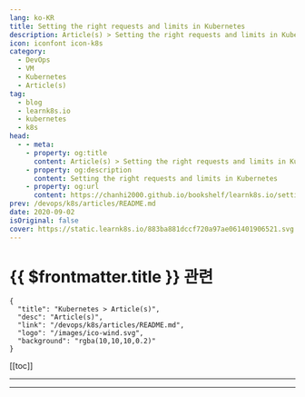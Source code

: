 ```yaml
---
lang: ko-KR
title: Setting the right requests and limits in Kubernetes
description: Article(s) > Setting the right requests and limits in Kubernetes
icon: iconfont icon-k8s
category:
  - DevOps
  - VM
  - Kubernetes
  - Article(s)
tag:
  - blog
  - learnk8s.io
  - kubernetes
  - k8s
head:
  - - meta:
    - property: og:title
      content: Article(s) > Setting the right requests and limits in Kubernetes
    - property: og:description
      content: Setting the right requests and limits in Kubernetes
    - property: og:url
      content: https://chanhi2000.github.io/bookshelf/learnk8s.io/setting-cpu-memory-limits-requests.html
prev: /devops/k8s/articles/README.md
date: 2020-09-02
isOriginal: false
cover: https://static.learnk8s.io/883ba881dccf720a97ae061401906521.svg
---
```


# {{ $frontmatter.title }} 관련

```component VPCard
{
  "title": "Kubernetes > Article(s)",
  "desc": "Article(s)",
  "link": "/devops/k8s/articles/README.md",
  "logo": "/images/ico-wind.svg",
  "background": "rgba(10,10,10,0.2)"
}
```

[[toc]]

---

<SiteInfo
  name="Setting the right requests and limits in Kubernetes"
  desc="Find the right requests and limits can be tricky. Instead of guessing, you could inspect the application at runtime and extrapolate the values."
  url="https://learnk8s.io/setting-cpu-memory-limits-requests"
  logo="https://static.learnk8s.io/f7e5160d4744cf05c46161170b5c11c9.svg"
  preview="https://static.learnk8s.io/883ba881dccf720a97ae061401906521.svg"/>

<!-- TODO: 작성 -->

---

<TagLinks />